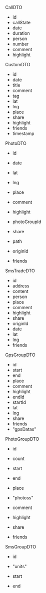 CallDTO

-	id
-	callState
-	date
-	duration
-	person
-	number
-	comment
-	highlight

CustomDTO

-	id
-	date
-	title
-	comment
-	tag
-	lat
-	lng
-	place
-	share
-	highlight
-	friends
-	timestamp

PhotoDTO

-	id

-	date

-	lat

-	lng

-	place

-	comment

-	highlight

-	photoGroupId

-	share

-	path

-	originId

-	friends

SmsTradeDTO

-	id
-	address
-	content
-	person
-	place
-	comment
-	highlight
-	share
-	originId
-	date
-	lat
-	lng
-	friends

GpsGroupDTO

-	id
-	start
-	end
-	place
-	comment
-	highlight
-	endId
-	startId
-	lat
-	lng
-	share
-	friends
-	"gpsDatas"

PhotoGroupDTO

-	id

-	count

-	start

-	end

-	place

-	"photoss"

-	comment

-	highlight

-	share

-	friends

SmsGroupDTO

-	id

-	"units"

-	start

-	end

<!-- SmsDTO

-   id
-   address
-   content
-   person
-   date
-   isSent
-   smsUnitId -->

<!-- NotifyGroupDTO

-   id
-   "units"
-   start
-   end

NotifyUnitDTO

-   id
-   count
-   start
-   end
-   name
-   comment
-   "notifys"
-   highlight
-   notifyGroupId -->

<!-- SmsUnitDTO

-   id
-   count
-   end
-   name
-   content
-   comment
-   highlight
-   SmsGroupId
-   address
-   "smss" -->

<!-- GpsDTO

-	this.id
-	this.lat
-	this.lng
-	this.date
-	this.place
-	this.originId
-	this.change
-	this.moveState

NotifyDTO

-	this.id
-	this.content
-	this.date

-	this.person

-	this.notifyUnitId --


UserDTO id photoUrl uid name
